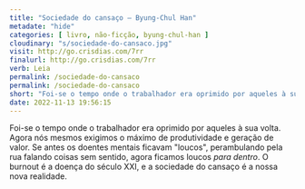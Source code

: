 ```yaml
---
title: "Sociedade do cansaço — Byung-Chul Han"
metadate: "hide"
categories: [ livro, não-ficção, byung-chul-han ]
cloudinary: "s/sociedade-do-cansaco.jpg"
visit: http://go.crisdias.com/7rr
finalurl: http://go.crisdias.com/7rr
verb: Leia
permalink: /sociedade-do-cansaco
permalink: /sociedade-do-cansaco
short: "Foi-se o tempo onde o trabalhador era oprimido por aqueles à sua volta."
date: 2022-11-13 19:56:15
---
```

Foi-se o tempo onde o trabalhador era oprimido por aqueles à sua volta. Agora nós mesmos exigimos o máximo de produtividade e geração de valor. Se antes os doentes mentais ficavam "loucos", perambulando pela rua falando coisas sem sentido, agora ficamos loucos *para dentro*. O burnout é a doença do século XXI, e a sociedade do cansaço é a nossa nova realidade.